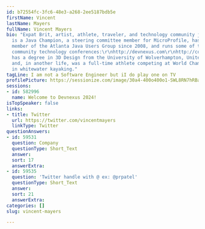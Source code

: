 ```yaml
---
id: b72554fc-3fc6-48e3-a268-2ee5187bdb5e
firstName: Vincent
lastName: Mayers
fullName: Vincent Mayers
bio: "Expat Brit, artist, athlete, traveler, and technology community junkie. Vincent
  is a Java Champion, a steering committee member for MicroProfile, has been a board
  member of the Atlanta Java Users Group since 2008, and runs some of the USA's premier
  community technology conferences:\r\nhttp://devnexus.com\r\nhttp://connect.tech\r\nhttp://vueconf.us\r\nhttp://jconf.dev\r\n\r\nVincent
  has a degree in 3D Design from the University of Wolverhampton, United Kingdom,
  and, in another life, was a full-time athlete competing at World Championship level
  in whitewater kayaking."
tagLine: I am not a Software Engineer but iI do play one on TV
profilePicture: https://sessionize.com/image/30a4-400o400o1-SWL8RN7hRBagtnMT32ffhU.jpg
sessions:
- id: 582996
  name: Welcome to Devnexus 2024!
isTopSpeaker: false
links:
- title: Twitter
  url: https://twitter.com/vincentmayers
  linkType: Twitter
questionAnswers:
- id: 59531
  question: Company
  questionType: Short_Text
  answer: 
  sort: 17
  answerExtra: 
- id: 59535
  question: 'Twitter handle with @ ex: @prpatel'
  questionType: Short_Text
  answer: 
  sort: 21
  answerExtra: 
categories: []
slug: vincent-mayers

---
```

